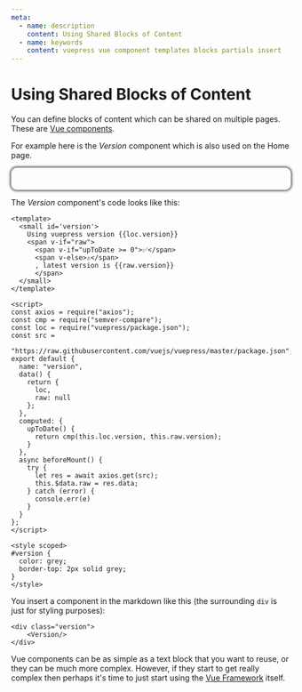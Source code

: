 ```yaml
---
meta:
  - name: description
    content: Using Shared Blocks of Content
  - name: keywords
    content: vuepress vue component templates blocks partials insert
---
```

# Using Shared Blocks of Content

You can define blocks of content which can be shared on multiple pages. These are [Vue components](https://vuejs.org/v2/guide/components.html).

For example here is the _Version_ component which is also used on the Home page. 

<div class="version">
    <Version/>
</div>


The _Version_ component's code looks like this:

```vue
<template>
  <small id='version'>
    Using vuepress version {{loc.version}}
    <span v-if="raw">
      <span v-if="upToDate >= 0">✅</span>
      <span v-else>⚠️</span>
      , latest version is {{raw.version}}
      </span>
  </small>
</template>

<script>
const axios = require("axios");
const cmp = require("semver-compare");
const loc = require("vuepress/package.json");
const src =
  "https://raw.githubusercontent.com/vuejs/vuepress/master/package.json";
export default {
  name: "version",
  data() {
    return {
      loc,
      raw: null
    };
  },
  computed: {
    upToDate() {
      return cmp(this.loc.version, this.raw.version);
    }
  },
  async beforeMount() {
    try {
      let res = await axios.get(src);
      this.$data.raw = res.data;      
    } catch (error) {
      console.err(e)
    }
  }
};
</script>

<style scoped>
#version {
  color: grey;
  border-top: 2px solid grey;
}
</style>
```

You insert a component in the markdown like this (the surrounding `div` is just for styling purposes):

```vue
<div class="version">
    <Version/>
</div>
```
Vue components can be as simple as a text block that you want to reuse, or they can be much more complex. However, if they start to get really complex then perhaps it's time to just start using the [Vue Framework](https://vuejs.org) itself.

<style scoped>
.version {
    margin-left: auto;
    margin-right: auto;
    padding: 20px;
    border-radius: 10px;
    box-shadow: 0px 0px 5px 1px;
}
</style>
